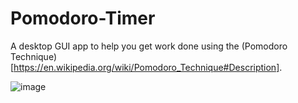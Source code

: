 # Pomodoro-Timer
A desktop GUI app to help you get work done using the (Pomodoro Technique)[https://en.wikipedia.org/wiki/Pomodoro_Technique#Description].

![image](https://user-images.githubusercontent.com/122194475/215370995-2853caf1-27bc-4350-aa26-5322e5e51bc0.png)
